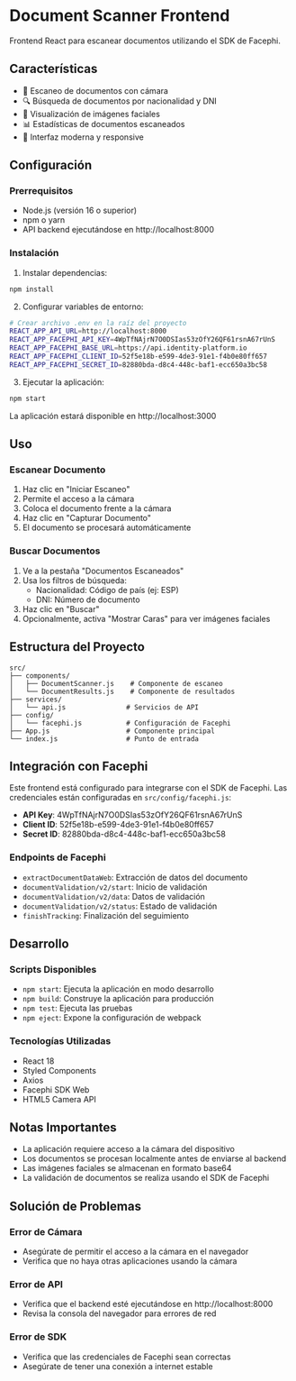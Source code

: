 # Document Scanner Frontend

Frontend React para escanear documentos utilizando el SDK de Facephi.

## Características

- 📱 Escaneo de documentos con cámara
- 🔍 Búsqueda de documentos por nacionalidad y DNI
- 👤 Visualización de imágenes faciales
- 📊 Estadísticas de documentos escaneados
- 🎨 Interfaz moderna y responsive

## Configuración

### Prerrequisitos

- Node.js (versión 16 o superior)
- npm o yarn
- API backend ejecutándose en http://localhost:8000

### Instalación

1. Instalar dependencias:
```bash
npm install
```

2. Configurar variables de entorno:
```bash
# Crear archivo .env en la raíz del proyecto
REACT_APP_API_URL=http://localhost:8000
REACT_APP_FACEPHI_API_KEY=4WpTfNAjrN7O0DSIas53zOfY26QF61rsnA67rUnS
REACT_APP_FACEPHI_BASE_URL=https://api.identity-platform.io
REACT_APP_FACEPHI_CLIENT_ID=52f5e18b-e599-4de3-91e1-f4b0e80ff657
REACT_APP_FACEPHI_SECRET_ID=82880bda-d8c4-448c-baf1-ecc650a3bc58
```

3. Ejecutar la aplicación:
```bash
npm start
```

La aplicación estará disponible en http://localhost:3000

## Uso

### Escanear Documento

1. Haz clic en "Iniciar Escaneo"
2. Permite el acceso a la cámara
3. Coloca el documento frente a la cámara
4. Haz clic en "Capturar Documento"
5. El documento se procesará automáticamente

### Buscar Documentos

1. Ve a la pestaña "Documentos Escaneados"
2. Usa los filtros de búsqueda:
   - Nacionalidad: Código de país (ej: ESP)
   - DNI: Número de documento
3. Haz clic en "Buscar"
4. Opcionalmente, activa "Mostrar Caras" para ver imágenes faciales

## Estructura del Proyecto

```
src/
├── components/
│   ├── DocumentScanner.js    # Componente de escaneo
│   └── DocumentResults.js    # Componente de resultados
├── services/
│   └── api.js               # Servicios de API
├── config/
│   └── facephi.js           # Configuración de Facephi
├── App.js                   # Componente principal
└── index.js                 # Punto de entrada
```

## Integración con Facephi

Este frontend está configurado para integrarse con el SDK de Facephi. Las credenciales están configuradas en `src/config/facephi.js`:

- **API Key**: 4WpTfNAjrN7O0DSIas53zOfY26QF61rsnA67rUnS
- **Client ID**: 52f5e18b-e599-4de3-91e1-f4b0e80ff657
- **Secret ID**: 82880bda-d8c4-448c-baf1-ecc650a3bc58

### Endpoints de Facephi

- `extractDocumentDataWeb`: Extracción de datos del documento
- `documentValidation/v2/start`: Inicio de validación
- `documentValidation/v2/data`: Datos de validación
- `documentValidation/v2/status`: Estado de validación
- `finishTracking`: Finalización del seguimiento

## Desarrollo

### Scripts Disponibles

- `npm start`: Ejecuta la aplicación en modo desarrollo
- `npm build`: Construye la aplicación para producción
- `npm test`: Ejecuta las pruebas
- `npm eject`: Expone la configuración de webpack

### Tecnologías Utilizadas

- React 18
- Styled Components
- Axios
- Facephi SDK Web
- HTML5 Camera API

## Notas Importantes

- La aplicación requiere acceso a la cámara del dispositivo
- Los documentos se procesan localmente antes de enviarse al backend
- Las imágenes faciales se almacenan en formato base64
- La validación de documentos se realiza usando el SDK de Facephi

## Solución de Problemas

### Error de Cámara
- Asegúrate de permitir el acceso a la cámara en el navegador
- Verifica que no haya otras aplicaciones usando la cámara

### Error de API
- Verifica que el backend esté ejecutándose en http://localhost:8000
- Revisa la consola del navegador para errores de red

### Error de SDK
- Verifica que las credenciales de Facephi sean correctas
- Asegúrate de tener una conexión a internet estable

